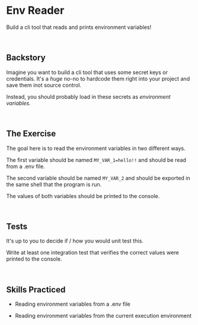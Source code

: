 # Env Reader
Build a cli tool that reads and prints environment variables!

<br/>

## Backstory
Imagine you want to build a cli tool that uses some secret keys or credentials. It's a _huge_ no-no to hardcode them right into your project and save them inot source control.

Instead, you should probably load in these secrets as _environment variables._

<br/>

## The Exercise
The goal here is to read the environment variables in two different ways.

The first variable should be named `MY_VAR_1=hello!!` and should be read from a .env file.

The second variable should be named `MY_VAR_2` and should be exported in the same shell that the program is run.

The values of both variables should be printed to the console.

<br/>

## Tests
It's up to you to decide if / how you would unit test this.

Write at least one integration test that verifies the correct values were printed to the console.

<br/>

## Skills Practiced

- Reading environment variables from a .env file

- Reading environment variables from the current execution environment

<br/>
